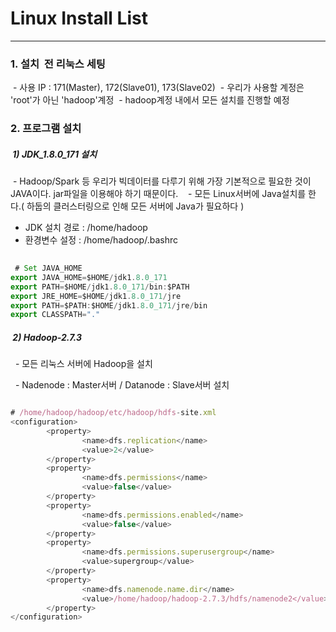 # Linux Install List
--------------------

### 1. 설치  전 리눅스 세팅

  - 사용 IP : 171(Master), 172(Slave01), 173(Slave02)
  - 우리가 사용할 계정은 'root'가 아닌 'hadoop'계정
  - hadoop계정 내에서 모든 설치를 진행할 예정


### 2. 프로그램 설치

#####  1) JDK_1.8.0_171 설치
  
  - Hadoop/Spark 등 우리가 빅데이터를 다루기 위해 가장 기본적으로 필요한 것이 JAVA이다. jar파일을 이용해야 하기 때문이다.
  
  - 모든 Linux서버에 Java설치를 한다.( 하둡의 클러스터링으로 인해 모든 서버에 Java가 필요하다 )
 
  - JDK 설치 경로 : /home/hadoop
     
  - 환경변수 설정 : /home/hadoop/.bashrc 
 
 
````javascript
 
 # Set JAVA_HOME
export JAVA_HOME=$HOME/jdk1.8.0_171
export PATH=$HOME/jdk1.8.0_171/bin:$PATH
export JRE_HOME=$HOME/jdk1.8.0_171/jre
export PATH=$PATH:$HOME/jdk1.8.0_171/jre/bin
export CLASSPATH="."

````
     
 #####  2) Hadoop-2.7.3
 
   - 모든 리눅스 서버에 Hadoop을 설치
   
   - Nadenode : Master서버 / Datanode : Slave서버 설치
   
   
  
````javascript

# /home/hadoop/hadoop/etc/hadoop/hdfs-site.xml 
<configuration>
        <property>
                <name>dfs.replication</name>
                <value>2</value>
        </property>
        <property>
                <name>dfs.permissions</name>
                <value>false</value>
        </property>
        <property>
                <name>dfs.permissions.enabled</name>
                <value>false</value>
        </property>
        <property>
                <name>dfs.permissions.superusergroup</name>
                <value>supergroup</value>
        </property>
        <property>
                <name>dfs.namenode.name.dir</name>
                <value>/home/hadoop/hadoop-2.7.3/hdfs/namenode2</value>
        </property>
</configuration>

````
